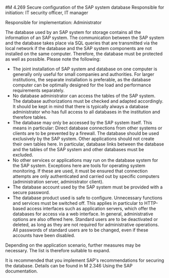 #M 4.269 Secure configuration of the SAP system database
Responsible for initiation: IT security officer, IT manager

Responsible for implementation: Administrator

The database used by an SAP system for storage contains all the information of an SAP system. The communication between the SAP system and the database takes place via SQL queries that are transmitted via the local network if the database and the SAP system components are not installed on the same computer. Therefore, the database must be protected as well as possible. Please note the following:

* The joint installation of SAP system and database on one computer is generally only useful for small companies and authorities. For larger institutions, the separate installation is preferable, as the database computer can be optimally designed for the load and performance requirements separately.
* No database administrator can access the tables of the SAP system. The database authorizations must be checked and adapted accordingly. It should be kept in mind that there is typically always a database administrator who has full access to all databases in the institution and therefore tables.
* The database may only be accessed by the SAP system itself. This means in particular: Direct database connections from other systems or clients are to be prevented by a firewall. The database should be used exclusively by the SAP system. Other applications should not create their own tables here. In particular, database links between the database and the tables of the SAP system and other databases must be excluded.
* No other services or applications may run on the database system for the SAP system. Exceptions here are tools for operating system monitoring. If these are used, it must be ensured that connection attempts are only authenticated and carried out by specific computers (administration server, administrator client).
* The database account used by the SAP system must be provided with a secure password.
* The database product used is safe to configure. Unnecessary functions and services must be switched off. This applies in particular to HTTP-based access interfaces such as application servers, which offer the databases for access via a web interface. In general, administrative options are also offered here. Standard users are to be deactivated or deleted, as long as they are not required for administrative operations. All passwords of standard users are to be changed, even if these accounts have been disabled.


Depending on the application scenario, further measures may be necessary. The list is therefore suitable to expand.

It is recommended that you implement SAP's recommendations for securing the database. Details can be found in M 2.346 Using the SAP documentation.



